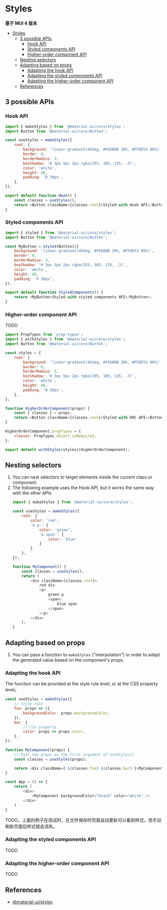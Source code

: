 # Styles

**基于 MUI 4 版本**
<!-- TOC -->

- [Styles](#styles)
    - [3 possible APIs](#3-possible-apis)
        - [Hook API](#hook-api)
        - [Styled components API](#styled-components-api)
        - [Higher-order component API](#higher-order-component-api)
    - [Nesting selectors](#nesting-selectors)
    - [Adapting based on props](#adapting-based-on-props)
        - [Adapting the hook API](#adapting-the-hook-api)
        - [Adapting the styled components API](#adapting-the-styled-components-api)
        - [Adapting the higher-order component API](#adapting-the-higher-order-component-api)
    - [References](#references)

<!-- /TOC -->


## 3 possible APIs 
### Hook API
```js
import { makeStyles } from '@material-ui/core/styles';
import Button from '@material-ui/core/Button';

const useStyles = makeStyles({
    root: {
        background: 'linear-gradient(45deg, #FE6B8B 30%, #FF8E53 90%)',
        border: 0,
        borderRadius: 3,
        boxShadow: '0 3px 5px 2px rgba(255, 105, 135, .3)',
        color: 'white',
        height: 48,
        padding: '0 30px',
    },
});

export default function Hook() {
    const classes = useStyles();
    return <Button className={classes.root}>Styled with Hook API</Button>;
}
```

### Styled components API
```js
import { styled } from '@material-ui/core/styles';
import Button from '@material-ui/core/Button';

const MyButton = styled(Button)({
    background: 'linear-gradient(45deg, #FE6B8B 30%, #FF8E53 90%)',
    border: 0,
    borderRadius: 3,
    boxShadow: '0 3px 5px 2px rgba(255, 105, 135, .3)',
    color: 'white',
    height: 48,
    padding: '0 30px',
});

export default function StyledComponents() {
    return <MyButton>Styled with styled-components API</MyButton>;
} 
```

### Higher-order component API
TODO
```js
import PropTypes from 'prop-types';
import { withStyles } from '@material-ui/core/styles';
import Button from '@material-ui/core/Button';

const styles = {
    root: {
        background: 'linear-gradient(45deg, #FE6B8B 30%, #FF8E53 90%)',
        border: 0,
        borderRadius: 3,
        boxShadow: '0 3px 5px 2px rgba(255, 105, 135, .3)',
        color: 'white',
        height: 48,
        padding: '0 30px',
    },
};

function HigherOrderComponent(props) {
    const { classes } = props;
    return <Button className={classes.root}>Styled with HOC API</Button>;
}

HigherOrderComponent.propTypes = {
    classes: PropTypes.object.isRequired,
};

export default withStyles(styles)(HigherOrderComponent);
```


## Nesting selectors
1. You can nest selectors to target elements inside the current class or component. 
2. The following example uses the Hook API, but it works the same way with the other APIs
    ```js
    import { makeStyles } from '@material-ui/core/styles';

    const useStyles = makeStyles({
        root: {
            color: 'red',
            '& p': {
                color: 'green',
                '& span': {
                    color: 'blue'
                }
            }
        },  
    });

    function MyComponent() {
        const classes = useStyles();
        return (
            <div className={classes.root}>
                red div
                <p>
                    green p
                    <span>
                        blue span
                    </span>
                </p>
            </div>
        );
    }
    ```


## Adapting based on props
1. You can pass a function to `makeStyles` ("interpolation") in order to adapt the generated value based on the component's props. 
### Adapting the hook API
The function can be provided at the style rule level, or at the CSS property level。
```js
const useStyles = makeStyles({
    // style rule
    foo: props => ({
        backgroundColor: props.backgroundColor,
    }),
    bar: {
        // CSS property
        color: props => props.color,
    },
});

function MyComponent(props) {
    // Pass the props as the first argument of useStyles()
    const classes = useStyles(props);

    return <div className={`${classes.foo} ${classes.bar}`}>MyComponent</div>
}

const App = () => {
    return (
        <div>
            <MyComponent backgroundColor="black" color="white" />
        </div>
    )
}
```
TODO，上面的例子在测试时，在文件保存时页面自动更新可以看到样式，但手动刷新页面后样式就会消失。

### Adapting the styled components API
TODO

### Adapting the higher-order component API
TODO


## References
* [@material-ui/styles](https://v4.mui.com/styles/basics/)